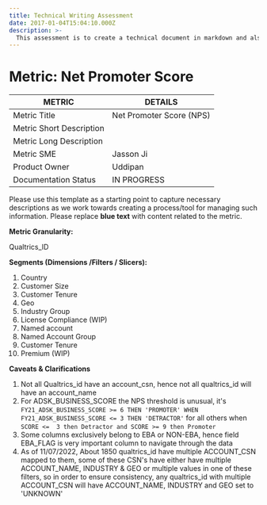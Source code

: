 ```yaml
---
title: Technical Writing Assessment
date: 2017-01-04T15:04:10.000Z
description: >-
  This assessment is to create a technical document in markdown and also share the rendered output. This technical documentation should explain how to calculate the Key Performance Indicator (KPI) Net Promotor Score using SQL
---
```


# Metric: Net Promoter Score

| METRIC                      | DETAILS                        |
|-----------------------------|--------------------------------|
| Metric Title                | Net Promoter Score (NPS)       |
| Metric Short Description    |                                |
| Metric Long Description     |                                |
| Metric SME                  | Jasson Ji                      |
| Product Owner               | Uddipan                        |
| Documentation Status        | IN PROGRESS                    |

Please use this template as a starting point to capture necessary descriptions as we work 
towards creating a process/tool for managing such information. Please replace **blue text** with 
content related to the metric.

**Metric Granularity:**

Qualtrics_ID

**Segments (Dimensions /Filters / Slicers):**
1. Country
2. Customer Size
3. Customer Tenure
4. Geo
5. Industry Group
6. License Compliance (WIP)
7. Named account
8. Named Account Group
9. Customer Tenure
10. Premium (WIP)

**Caveats & Clarifications**
1. Not all Qualtrics_id have an account_csn, hence not all qualtrics_id will have an 
account_name
2. For ADSK_BUSINESS_SCORE the NPS threshold is unusual, 
it's `FY21_ADSK_BUSINESS_SCORE >= 6 THEN 'PROMOTER' WHEN 
FY21_ADSK_BUSINESS_SCORE <= 3 THEN 'DETRACTOR'` for all others when `SCORE <= 
3 then Detractor and SCORE >= 9 then Promoter`
3. Some columns exclusively belong to EBA or NON-EBA, hence field EBA_FLAG is very 
important column to navigate through the data 
4. As of 11/07/2022, About 1850 qualtrics_id have multiple ACCOUNT_CSN mapped to 
them, some of these CSN's have either have multiple ACCOUNT_NAME, INDUSTRY & 
GEO or multiple values in one of these filters, so in order to ensure consistency, any 
qualtrics_id with multiple ACCOUNT_CSN will have ACCOUNT_NAME, INDUSTRY and 
GEO set to 'UNKNOWN'
